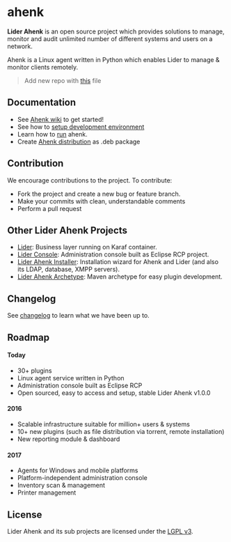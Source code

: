 # ahenk

**Lider Ahenk** is an open source project which provides solutions to manage, monitor and audit unlimited number of different systems and users on a network.

Ahenk is a Linux agent written in Python which enables Lider to manage & monitor clients remotely.

>Add new repo with [this](https://github.com/Agem-Bilisim/lider-ahenk-installer/blob/master/ahenk-installer/conf/liderahenk.list) file 

## Documentation

* See [Ahenk wiki](https://github.com/Pardus-Kurumsal/ahenk/wiki) to get started!
* See how to [setup development environment](https://github.com/Pardus-Kurumsal/ahenk/wiki/01.-Setup-Development-Environment)
* Learn how to [run](https://github.com/Pardus-Kurumsal/ahenk/wiki/02.-Running) ahenk.
* Create [Ahenk distribution](https://github.com/Pardus-Kurumsal/ahenk/wiki/03.-Ahenk-Distribution) as .deb package

## Contribution

We encourage contributions to the project. To contribute:

* Fork the project and create a new bug or feature branch.
* Make your commits with clean, understandable comments
* Perform a pull request

## Other Lider Ahenk Projects

* [Lider](https://github.com/Pardus-Kurumsal/lider): Business layer running on Karaf container.
* [Lider Console](https://github.com/Pardus-Kurumsal/lider-console): Administration console built as Eclipse RCP project.
* [Lider Ahenk Installer](https://github.com/Pardus-Kurumsal/lider-ahenk-installer): Installation wizard for Ahenk and Lider (and also its LDAP, database, XMPP servers).
* [Lider Ahenk Archetype](https://github.com/Pardus-Kurumsal/lider-ahenk-archetype): Maven archetype for easy plugin development.

## Changelog

See [changelog](https://github.com/Pardus-Kurumsal/ahenk/wiki/Changelog) to learn what we have been up to.

## Roadmap

#### Today

* 30+ plugins
* Linux agent service written in Python
* Administration console built as Eclipse RCP
* Open sourced, easy to access and setup, stable Lider Ahenk v1.0.0

#### 2016

* Scalable infrastructure suitable for million+ users & systems
* 10+ new plugins (such as file distribution via torrent, remote installation)
* New reporting module & dashboard

#### 2017

* Agents for Windows and mobile platforms
* Platform-independent administration console
* Inventory scan & management
* Printer management

## License

Lider Ahenk and its sub projects are licensed under the [LGPL v3](https://github.com/Pardus-Kurumsal/ahenk/blob/master/LICENSE).
